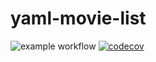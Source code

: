 # yaml-movie-list

![example workflow](https://github.com/github/docs/actions/workflows/main.yml/badge.svg)
[![codecov](https://codecov.io/gh/lbreede/yaml-movie-list/branch/main/graph/badge.svg?token=KDDW2WTXLE)](https://codecov.io/gh/lbreede/yaml-movie-list)

